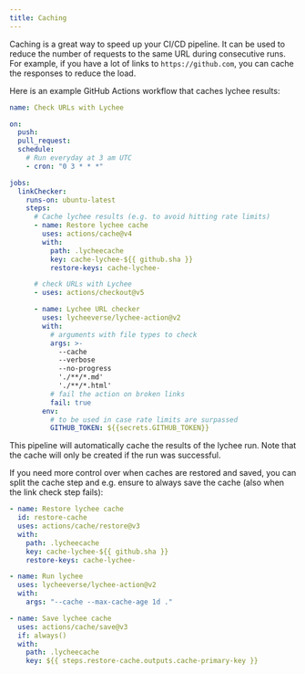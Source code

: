 ```yaml
---
title: Caching
---
```


Caching is a great way to speed up your CI/CD pipeline. It can be used
to reduce the number of requests to the same URL during consecutive runs. For
example, if you have a lot of links to `https://github.com`, you can cache the
responses to reduce the load.

Here is an example GitHub Actions workflow that caches lychee results:

```yaml
name: Check URLs with Lychee

on:
  push:
  pull_request:
  schedule:
    # Run everyday at 3 am UTC
    - cron: "0 3 * * *"

jobs:
  linkChecker:
    runs-on: ubuntu-latest
    steps:
      # Cache lychee results (e.g. to avoid hitting rate limits)
      - name: Restore lychee cache
        uses: actions/cache@v4
        with:
          path: .lycheecache
          key: cache-lychee-${{ github.sha }}
          restore-keys: cache-lychee-

      # check URLs with Lychee
      - uses: actions/checkout@v5

      - name: Lychee URL checker
        uses: lycheeverse/lychee-action@v2
        with:
          # arguments with file types to check
          args: >-
            --cache
            --verbose
            --no-progress
            './**/*.md'
            './**/*.html'
          # fail the action on broken links
          fail: true
        env:
          # to be used in case rate limits are surpassed
          GITHUB_TOKEN: ${{secrets.GITHUB_TOKEN}}
```

This pipeline will automatically cache the results of the lychee run.
Note that the cache will only be created if the run was successful.

If you need more control over when caches are restored and saved, you can split
the cache step and e.g. ensure to always save the cache (also when the link
check step fails):

```yml
- name: Restore lychee cache
  id: restore-cache
  uses: actions/cache/restore@v3
  with:
    path: .lycheecache
    key: cache-lychee-${{ github.sha }}
    restore-keys: cache-lychee-

- name: Run lychee
  uses: lycheeverse/lychee-action@v2
  with:
    args: "--cache --max-cache-age 1d ."

- name: Save lychee cache
  uses: actions/cache/save@v3
  if: always()
  with:
    path: .lycheecache
    key: ${{ steps.restore-cache.outputs.cache-primary-key }}
```
